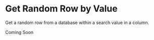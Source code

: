 # Get Random Row by Value
Get a random row from a database within a search value in a column.

Coming Soon